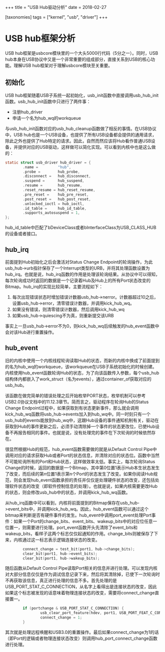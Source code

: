 +++
title = "USB Hub驱动分析"
date = 2018-02-27

[taxonomies]
tags = ["kernel", "usb", "driver"]
+++

# USB hub框架分析

USB hub框架是usbcore模块里的一个大头5000行代码（5分之一）。同时，USB hub本身在USB协议中又是一个非常重要的组成部分，直接关系到USB的核心功能。理解USB hub框架对于理解usbcore模块至关重要。

## 初始化

USB hub框架随着USB子系统一起初始化，usb_init函数中直接调用usb_hub_init函数。usb_hub_init函数中只进行了两件事：

* 注册hub_driver
* 申请一个名为hub_wq的workqueue

与usb_hub_init函数对应的usb_hub_cleanup函数做了相反的事情。在USB协议中，USB hub也是一个USB设备，也提供了所有USB设备都会提供的通用请求，除此之外也提供了Hub特定的请求。因此，自然而然应该将Hub看作普通USB设备，并提供对应的USB驱动，这样做可以简化实现。可以看到内核中也是这么做的：

```c
static struct usb_driver hub_driver = {
        .name =         "hub",
        .probe =        hub_probe,
        .disconnect =   hub_disconnect,
        .suspend =      hub_suspend,
        .resume =       hub_resume,
        .reset_resume = hub_reset_resume,
        .pre_reset =    hub_pre_reset,
        .post_reset =   hub_post_reset,
        .unlocked_ioctl = hub_ioctl,
        .id_table =     hub_id_table,
        .supports_autosuspend = 1,
};
```

hub_id_table中匹配了bDeviceClass或者bInterfaceClass为USB_CLASS_HUB的设备或者接口。

## hub_irq

前面提到Hub初始化之后会激活对Status Change Endpoint的轮询操作，为此usb_hub->urb指针保存了一个Interrupt类型的URB，并将其处理函数设置为hub_irq。也就是说，hub_irq函数的作用是处理该轮询结果。从协议中可以得知，每次轮询成功时返回的数据是一个记录着Hub及Hub上的所有Port状态改变的Bitmap。hub_irq的实现比较简单，主要流程如下：

1. 每次出现错误状态时增加错误计数器usb_hub->nerror。计数器超过10之后，设置usb_hub->error，清零错误计数器，并调用kick_hub_wq。
2. 如果没有错误，则清零错误计数器，然后调用kick_hub_wq
3. 如果usb_hub->quiescing不为真，则重新提交该URB

事实上一旦usb_hub->error不为0，则kick_hub_wq后续触发的hub_event函数中会对该Hub进行重置操作。

## hub_event

旧的内核中使用一个内核线程轮询读取Hub的状态，而新的内核中换成了前面提到的名为hub_wq的workqueue，该workqueue在USB子系统初始化的时候创建。内核使用hub_event函数轮询Hub的状态，为了向该函数传入参数，每个usb_hub结构体内都嵌入了work_struct（名为events），通过container_of获取对应的usb_hub。

该函数在做完简单的错误处理之后开始枚举PORT状态，枚举机制可以参考USB2.0协议文档中的11.12.3章节。简而言之，驱动程序在轮询Hub的Status Change Endpoint过程中，如果获取到有状态更新事件，那么就会调用kick_hub_wq函数将usb_hub->events加入到hub_wq中。同一时刻只有一个usb_hub的events能放到hub_wq中，这跟Hub设备的事件通知机制有关，驱动在获取到Hub的事件更新之后，必须手动清除掉一个事件的状态更改位，已使Hub设备不再报告相同的事件。也就是说，没有处理完的事件在下次轮询的时候依然存在。

很显然根据Hub的规范，hub_event函数需要做的就是从Default Control Pipe中调用对应的请求获取Hub或者Port的状态信息，并清除对应的状态位。函数中当然不可能轮询所有的Port和Hub状态，这样做效率太低。事实上，每次轮询Status Change的时候，返回的数据是一个Bitmap，其中第0位置1表示Hub本生状态发生了改变，而后续的第n位置1表示第n个Port的状态发生了改变。如果你阅读Hub规范，则会发现hub_event函数承担的责任并仅仅是处理硬件状态的改变，还包括处理软件状态的改变（即软件控制信息的处理）。也就是说，如果内核需要更改Hub的状态，则会修改usb_hub中的状态，并调用kick_hub_wq函数。

从hub_irq函数中可以看到，内核将前面提到的Bitmap保存在usb_hub->event_bits中，并调用kick_hub_wq。因此，hub_event函数可以通过这个bitmap来判断是否有硬件事件的发生。hub_event中调用port_event处理Port事件：如果一个Port的change_bits、event_bits、wakeup_bits中的对应位任意一位置一，则需要进行处理。port_event函数开头先清除了event_bits和wakeup_bits，看样子这两个标志仅仅起通知的作用。change_bits则被保存了下来，内核通过这一标志表示逻辑连接状态的改变。

```c
        connect_change = test_bit(port1, hub->change_bits);
        clear_bit(port1, hub->event_bits);
        clear_bit(port1, hub->wakeup_bits);
```

随后函数从Default Control Pipe读取Port相关的信息并进行处理。可以发现内核对大部分信息仅仅是作为调试信息记录下来，然后将其清除掉，已使下一次轮询时不再获取该信息，真正进行处理的信息不多。首先处理的是USB_PORT_STAT_C_CONNECTION，从名字上看得出是连接状态的改变，因此如果这个标志被发现的话意味着物理连接状态的改变，需要将connect_change直接置一。

```c
        if (portchange & USB_PORT_STAT_C_CONNECTION) {
                usb_clear_port_feature(hdev, port1, USB_PORT_FEAT_C_CONNECTION);
                connect_change = 1;
        }
```

其次就是处理远程唤醒和USB3.0的重置操作。最后如果connect_change为1的话（即Port的逻辑或者物理连接状态改变）则调用hub_port_connect_change函数进行处理。